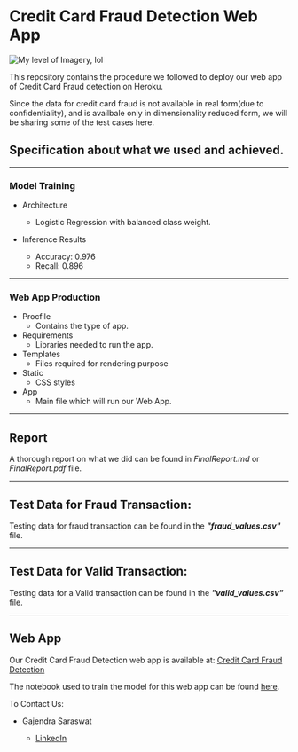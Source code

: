# Credit Card Fraud Detection Web App
![My level of Imagery, lol](https://blogger.googleusercontent.com/img/b/R29vZ2xl/AVvXsEh4_Cc_Gl_vweFHF7kQDb8A5pH6FobHmRj4UfyBGc7ZKQC6ztO3nEK9twCj4wfyqBRgwRKNfBneAenMNAxZ1ri0pobkZDlUdzrQv67Zv4kIrQ3y5RHPqkQcuR3ePCaq9mHg6YaKs0mcR2BGJEYulkFzT6xfGrhym9-9HwexX1Ov6sfsVH186wZyT1ZY/s16000/2%20Hours%20online%20workshop%20(1).png)


This repository contains the procedure we followed to deploy our web app of Credit Card Fraud detection on Heroku.

Since the data for credit card fraud is not available in real form(due to confidentiality), and is availbale only in dimensionality reduced form, we will be sharing some of the test cases here.

## Specification about what we used and achieved.

***************

### Model Training

- Architecture
    - Logistic Regression with balanced class weight.

- Inference Results
    - Accuracy: 0.976
    - Recall: 0.896

***************

### Web App Production

- Procfile
    - Contains the type of app.
- Requirements
    - Libraries needed to run the app.
- Templates
    - Files required for rendering purpose
- Static
    - CSS styles
- App
    - Main file which will run our Web App.

***************

## Report

A thorough report on what we did can be found in *_FinalReport.md_* or *_FinalReport.pdf_* file.

****

## Test Data for Fraud Transaction:

Testing data for fraud transaction can be found in the ***"fraud_values.csv"*** file. 

***************

## Test Data for Valid Transaction:

Testing data for a Valid transaction can be found in the ***"valid_values.csv"*** file.

***************

## Web App

Our Credit Card Fraud Detection web app is available at: [Credit Card Fraud Detection](#)

The notebook used to train the model for this web app can be found [here](https://www.kaggle.com/hungrywolf/different-methods).

To Contact Us:
- Gajendra Saraswat
     
    - [LinkedIn](https://www.linkedin.com/in/ajitharunai/)
   
